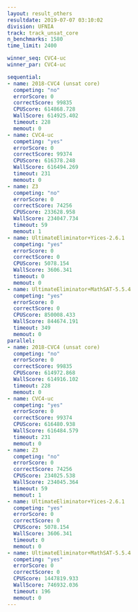 ```yaml
---
layout: result_others
resultdate: 2019-07-07 03:10:02
division: UFNIA
track: track_unsat_core
n_benchmarks: 1580
time_limit: 2400

winner_seq: CVC4-uc
winner_par: CVC4-uc

sequential:
- name: 2018-CVC4 (unsat core)
  competing: "no"
  errorScore: 0
  correctScore: 99835
  CPUScore: 614868.728
  WallScore: 614925.402
  timeout: 228
  memout: 0
- name: CVC4-uc
  competing: "yes"
  errorScore: 0
  correctScore: 99374
  CPUScore: 616378.248
  WallScore: 616494.269
  timeout: 231
  memout: 0
- name: Z3
  competing: "no"
  errorScore: 0
  correctScore: 74256
  CPUScore: 233628.958
  WallScore: 234047.734
  timeout: 59
  memout: 1
- name: UltimateEliminator+Yices-2.6.1
  competing: "yes"
  errorScore: 0
  correctScore: 0
  CPUScore: 5078.154
  WallScore: 3606.341
  timeout: 0
  memout: 0
- name: UltimateEliminator+MathSAT-5.5.4
  competing: "yes"
  errorScore: 0
  correctScore: 0
  CPUScore: 850008.433
  WallScore: 844674.191
  timeout: 349
  memout: 0
parallel:
- name: 2018-CVC4 (unsat core)
  competing: "no"
  errorScore: 0
  correctScore: 99835
  CPUScore: 614972.868
  WallScore: 614916.102
  timeout: 228
  memout: 0
- name: CVC4-uc
  competing: "yes"
  errorScore: 0
  correctScore: 99374
  CPUScore: 616480.938
  WallScore: 616484.579
  timeout: 231
  memout: 0
- name: Z3
  competing: "no"
  errorScore: 0
  correctScore: 74256
  CPUScore: 234025.538
  WallScore: 234045.364
  timeout: 59
  memout: 1
- name: UltimateEliminator+Yices-2.6.1
  competing: "yes"
  errorScore: 0
  correctScore: 0
  CPUScore: 5078.154
  WallScore: 3606.341
  timeout: 0
  memout: 0
- name: UltimateEliminator+MathSAT-5.5.4
  competing: "yes"
  errorScore: 0
  correctScore: 0
  CPUScore: 1447819.933
  WallScore: 746932.036
  timeout: 196
  memout: 0
---
```

